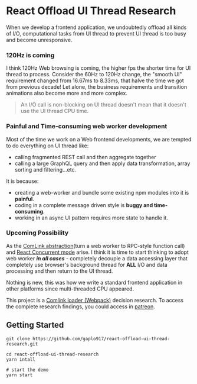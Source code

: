 # React Offload UI Thread Research

When we develop a frontend application, we undoubtedly offload all kinds of I/O,
computational tasks from UI thread to prevent UI thread is too busy and become
unresponsive.

### 120Hz is coming

I think 120Hz Web browsing is coming, the higher fps the shorter time for UI thread to
process. Consider the 60Hz to 120Hz change, the "smooth UI" requirement changed from
16.67ms to 8.33ms, that halve the time we got from previous decade! Let alone, the
business requirements and transition animations also become more and more complex.

> An I/O call is non-blocking on UI thread doesn't mean that it doesn't use the UI thread
> CPU time.

### Painful and Time-consuming web worker development

Most of the time we work on a Web frontend developments, we are tempted to do everything
on UI thread like:

- calling fragmented REST call and then aggregate together
- calling a large GraphQL query and then apply data transformation, array sorting and
  filtering...etc.

It is because:

- creating a web-worker and bundle some existing npm modules into it is **painful**.
- coding in a complete message driven style is **buggy and time-consuming**.
- working in an async UI pattern requires more state to handle it.

### Upcoming Possibility

As the [ComLink abstraction](https://github.com/GoogleChromeLabs/comlink)(turn a web
worker to RPC-style function call) and
[React Concurrent mode](https://reactjs.org/docs/concurrent-mode-intro.html) arise. I
think it is time to start thinking to adopt web worker **_in all cases_** - completely
decouple a data accessing layer that completely use browser's background thread for
**ALL** I/O and data processing and then return to the UI thread.

Nothing is new, this was how we write a standard frontend application in other platforms
since multi-threaded CPU appeared.

This project is a
[Comlink loader (Webpack)](https://github.com/GoogleChromeLabs/comlink-loader) decision
research. To access the complete research findings, you could access in
[patreon](https://www.patreon.com/gaplotech).

## Getting Started

```
git clone https://github.com/gaplo917/react-offload-ui-thread-research.git

cd react-offload-ui-thread-research
yarn intall

# start the demo
yarn start
```
